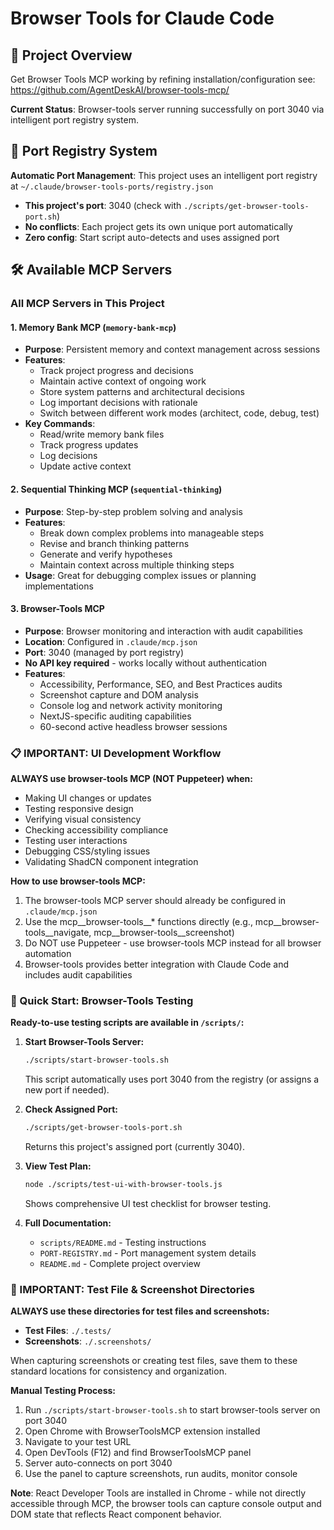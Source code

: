 # Browser Tools for Claude Code

## 🚀 Project Overview

Get Browser Tools MCP working by refining installation/configuration see:
https://github.com/AgentDeskAI/browser-tools-mcp/

**Current Status**: Browser-tools server running successfully on port 3040 via intelligent port registry system.

## 📍 Port Registry System

**Automatic Port Management**: This project uses an intelligent port registry at `~/.claude/browser-tools-ports/registry.json`
- **This project's port**: 3040 (check with `./scripts/get-browser-tools-port.sh`)
- **No conflicts**: Each project gets its own unique port automatically
- **Zero config**: Start script auto-detects and uses assigned port

## 🛠️ Available MCP Servers

### All MCP Servers in This Project

#### 1. Memory Bank MCP (`memory-bank-mcp`)
- **Purpose**: Persistent memory and context management across sessions
- **Features**:
  - Track project progress and decisions
  - Maintain active context of ongoing work
  - Store system patterns and architectural decisions
  - Log important decisions with rationale
  - Switch between different work modes (architect, code, debug, test)
- **Key Commands**:
  - Read/write memory bank files
  - Track progress updates
  - Log decisions
  - Update active context

#### 2. Sequential Thinking MCP (`sequential-thinking`)
- **Purpose**: Step-by-step problem solving and analysis
- **Features**:
  - Break down complex problems into manageable steps
  - Revise and branch thinking patterns
  - Generate and verify hypotheses
  - Maintain context across multiple thinking steps
- **Usage**: Great for debugging complex issues or planning implementations

#### 3. Browser-Tools MCP
- **Purpose**: Browser monitoring and interaction with audit capabilities
- **Location**: Configured in `.claude/mcp.json`
- **Port**: 3040 (managed by port registry)
- **No API key required** - works locally without authentication
- **Features**:
  - Accessibility, Performance, SEO, and Best Practices audits
  - Screenshot capture and DOM analysis
  - Console log and network activity monitoring
  - NextJS-specific auditing capabilities
  - 60-second active headless browser sessions

### 📋 IMPORTANT: UI Development Workflow

**ALWAYS use browser-tools MCP (NOT Puppeteer) when:**
- Making UI changes or updates
- Testing responsive design
- Verifying visual consistency
- Checking accessibility compliance
- Testing user interactions
- Debugging CSS/styling issues
- Validating ShadCN component integration

**How to use browser-tools MCP:**
1. The browser-tools MCP server should already be configured in `.claude/mcp.json`
2. Use the mcp__browser-tools__* functions directly (e.g., mcp__browser-tools__navigate, mcp__browser-tools__screenshot)
3. Do NOT use Puppeteer - use browser-tools MCP instead for all browser automation
4. Browser-tools provides better integration with Claude Code and includes audit capabilities

### 🚀 Quick Start: Browser-Tools Testing

**Ready-to-use testing scripts are available in `/scripts/`:**

1. **Start Browser-Tools Server:**
   ```bash
   ./scripts/start-browser-tools.sh
   ```
   This script automatically uses port 3040 from the registry (or assigns a new port if needed).

2. **Check Assigned Port:**
   ```bash
   ./scripts/get-browser-tools-port.sh
   ```
   Returns this project's assigned port (currently 3040).

3. **View Test Plan:**
   ```bash
   node ./scripts/test-ui-with-browser-tools.js
   ```
   Shows comprehensive UI test checklist for browser testing.

4. **Full Documentation:**
   - `scripts/README.md` - Testing instructions
   - `PORT-REGISTRY.md` - Port management system details
   - `README.md` - Complete project overview

### 📁 IMPORTANT: Test File & Screenshot Directories

**ALWAYS use these directories for test files and screenshots:**
- **Test Files**: `./.tests/`
- **Screenshots**: `./.screenshots/`

When capturing screenshots or creating test files, save them to these standard locations for consistency and organization.

**Manual Testing Process:**
1. Run `./scripts/start-browser-tools.sh` to start browser-tools server on port 3040
2. Open Chrome with BrowserToolsMCP extension installed
3. Navigate to your test URL
4. Open DevTools (F12) and find BrowserToolsMCP panel
5. Server auto-connects on port 3040
6. Use the panel to capture screenshots, run audits, monitor console

**Note**: React Developer Tools are installed in Chrome - while not directly accessible through MCP, the browser tools can capture console output and DOM state that reflects React component behavior.